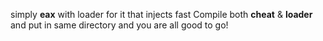 simply **eax** with loader for it that injects fast
Compile both **cheat** & **loader** and put in same directory and you are all good to go!
